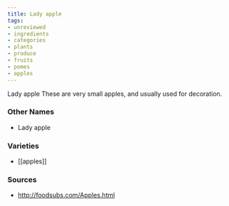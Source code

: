 ```yaml
---
title: Lady apple
tags:
- unreviewed
- ingredients
- categories
- plants
- produce
- fruits
- pomes
- apples
---
```

Lady apple These are very small apples, and usually used for decoration.

### Other Names

* Lady apple

### Varieties

* [[apples]]

### Sources
* http://foodsubs.com/Apples.html

